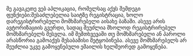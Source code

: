 მე გავაკეთე ვებ აპლიკაცია, რომელსაც აქვს შემდეგი ფუნქიები:შესაძლებელია საიტზე რეგისტრაცია, ხოლო დარეგისტრირებული მომხმარებელი აისახე ბაზაში. ასევე არის ავტორიზაციის გვერდი, სადაც შეუძლია მხოლოდ რეგისტრირებულ მომხმარებელს შესვლა. იმ შემთხვევაში თუ მომხმარებელი ან პაროლი არასწორია გამოაქვს შესაბამისი შეტყობინება. ასევე მომხმარებელს არ შეუძლია უკვე გამოყენებული ემაილის ხელმეორედ გამოყენება.
